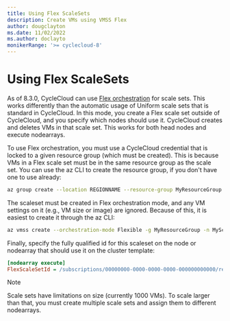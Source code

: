 ```yaml
---
title: Using Flex ScaleSets
description: Create VMs using VMSS Flex
author: dougclayton
ms.date: 11/02/2022
ms.author: doclayto
monikerRange: '>= cyclecloud-8'
---
```


# Using Flex ScaleSets

As of 8.3.0, CycleCloud can use [Flex orchestration](http://go.microsoft.com/fwlink/?LinkId=2156742) for scale sets. 
This works differently than the automatic usage of Uniform scale sets that is standard in CycleCloud. 
In this mode, you create a Flex scale set outside of CycleCloud, and you specify which nodes should use it. 
CycleCloud creates and deletes VMs in that scale set. This works for both head nodes and execute nodearrays.

To use Flex orchestration, you must use a CycleCloud credential that is locked to a given resource group (which must be created). 
This is because VMs in a Flex scale set must be in the same resource group as the scale set. 
You can use the az CLI to create the resource group, if you don't have one to use already:

```bash
az group create --location REGIONNAME --resource-group MyResourceGroup
```

The scaleset must be created in Flex orchestration mode, and any VM settings on it (e.g., VM size or image) are ignored. 
Because of this, it is easiest to create it through the az CLI:

```bash
az vmss create --orchestration-mode Flexible -g MyResourceGroup -n MyScaleSet --platform-fault-domain-count 3
```

Finally, specify the fully qualified id for this scaleset on the node or nodearray that should use it on the cluster template:

```ini
[nodearray execute]
FlexScaleSetId = /subscriptions/00000000-0000-0000-0000-000000000000/resourceGroups/MyResourceGroup/providers/Microsoft.Compute/virtualMachineScaleSets/MyScaleSet
```

> [!NOTE]
> Scale sets have limitations on size (currently 1000 VMs). To scale larger than that, you must create multiple scale sets and assign them to different nodearrays.